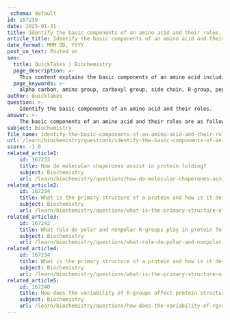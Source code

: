 ```yaml
---
_schema: default
id: 167239
date: 2025-01-31
title: Identify the basic components of an amino acid and their roles.
article_title: Identify the basic components of an amino acid and their roles.
date_format: MMM DD, YYYY
post_on_text: Posted on
seo:
  title: QuickTakes | Biochemistry
  page_description: >-
    This content explains the basic components of an amino acid including the alpha carbon, amino group, carboxyl group, and side chain (R-group), along with their specific roles in protein synthesis and biological functions.
  page_keywords: >-
    alpha carbon, amino group, carboxyl group, side chain, R-group, peptide bonds, amino acid structure, protein synthesis, biological systems, properties of amino acids
author: QuickTakes
question: >-
    Identify the basic components of an amino acid and their roles.
answer: >-
    The basic components of an amino acid and their roles are as follows:\n\n1. **Alpha Carbon (α-carbon)**:\n   - **Role**: The α-carbon is the central carbon atom to which all other components of the amino acid are attached. It serves as the backbone of the amino acid structure, providing a framework for the attachment of the amino group, carboxyl group, and side chain (R-group).\n\n2. **Amino Group (-NH₂)**:\n   - **Role**: This functional group acts as a base, capable of accepting protons (H⁺) in solution. This property is significant for the amino acid's behavior in different pH environments and contributes to the buffering capacity in biological systems. The amino group is essential for the formation of peptide bonds, which link amino acids together to form proteins.\n\n3. **Carboxyl Group (-COOH)**:\n   - **Role**: The carboxyl group acts as an acid, capable of donating protons. This property is crucial for the formation of peptide bonds, as it allows the carboxyl group of one amino acid to react with the amino group of another, facilitating the linkage of amino acids in protein synthesis.\n\n4. **Side Chain (R-group)**:\n   - **Role**: The R-group is the variable component of the amino acid that determines its unique properties and characteristics. The nature of the R-group influences the amino acid's polarity, hydrophobicity or hydrophilicity, and overall behavior in biological systems. There are 20 standard amino acids, each with distinct R-groups that categorize them into non-polar, polar, and charged amino acids, affecting their interactions and functions in proteins.\n\nThese components collectively contribute to the structure and function of proteins, influencing everything from protein synthesis to the specific roles proteins play in biological systems.
subject: Biochemistry
file_name: identify-the-basic-components-of-an-amino-acid-and-their-roles.md
url: /learn/biochemistry/questions/identify-the-basic-components-of-an-amino-acid-and-their-roles
score: -1.0
related_article1:
    id: 167233
    title: How do molecular chaperones assist in protein folding?
    subject: Biochemistry
    url: /learn/biochemistry/questions/how-do-molecular-chaperones-assist-in-protein-folding
related_article2:
    id: 167234
    title: What is the primary structure of a protein and how is it determined?
    subject: Biochemistry
    url: /learn/biochemistry/questions/what-is-the-primary-structure-of-a-protein-and-how-is-it-determined
related_article3:
    id: 167242
    title: What role do polar and nonpolar R-groups play in protein folding?
    subject: Biochemistry
    url: /learn/biochemistry/questions/what-role-do-polar-and-nonpolar-rgroups-play-in-protein-folding
related_article4:
    id: 167234
    title: What is the primary structure of a protein and how is it determined?
    subject: Biochemistry
    url: /learn/biochemistry/questions/what-is-the-primary-structure-of-a-protein-and-how-is-it-determined
related_article5:
    id: 167240
    title: How does the variability of R-groups affect protein structure?
    subject: Biochemistry
    url: /learn/biochemistry/questions/how-does-the-variability-of-rgroups-affect-protein-structure
---
```


&nbsp;